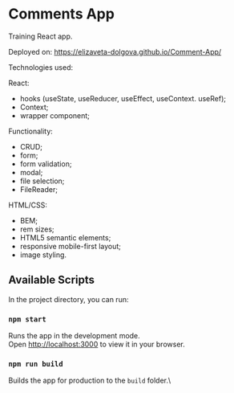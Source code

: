 # Comments App
Training React app. 

Deployed on: https://elizaveta-dolgova.github.io/Comment-App/

Technologies used:

React:
- hooks (useState, useReducer, useEffect, useContext. useRef);
- Context;
- wrapper component;

Functionality:
- CRUD;
- form;
- form validation;
- modal;
- file selection;
- FileReader;

HTML/CSS:
- BEM;
- rem sizes;
- HTML5 semantic elements;
- responsive mobile-first layout;
- image styling.

## Available Scripts

In the project directory, you can run:

### `npm start`

Runs the app in the development mode.\
Open [http://localhost:3000](http://localhost:3000) to view it in your browser.

### `npm run build`

Builds the app for production to the `build` folder.\

